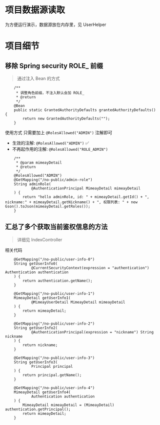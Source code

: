 # 项目数据源读取

为方便运行演示，数据源放在内存里，见 UserHelper

# 项目细节

## 移除 Spring security ROLE_ 前缀

> 通过注入 Bean 的方式

```
    /**
     * 调整角色前缀，不注入默认会加 ROLE_
     * @return
     */
    @Bean
    public static GrantedAuthorityDefaults grantedAuthorityDefaults() {
        return new GrantedAuthorityDefaults("");
    }
```

使用方式 只需要加上 `@RolesAllowed("ADMIN")` 注解即可

* 生效的注解: `@RolesAllowed("ADMIN")` ✅
* 不再起作用的注解: `@RolesAllowed("ROLE_ADMIN")`

```
    /**
     * @param mimeayDetail
     * @return
     */
    @RolesAllowed("ADMIN")
    @GetMapping("/no-public/admin-role")
    String adminRole(
            @AuthenticationPrincipal MimeayDetail mimeayDetail
    ) {
        return "hello adminRole, id: " + mimeayDetail.getId() + ", nickname:" + mimeayDetail.getNickname() + ", 权限列表: " + new Gson().toJson(mimeayDetail.getRoles());
    }
```

## 汇总了多个获取当前鉴权信息的方法
> 详细见 IndexController
> 
相关代码

``` 
    @GetMapping("/no-public/user-info-0")
    String getUserInfo0(
            @CurrentSecurityContext(expression = "authentication") Authentication authentication
    ) {
        return authentication.getName();
    }

    @GetMapping("/no-public/user-info-1")
    MimeayDetail getUserInfo1(
            @MimeayUserDetail MimeayDetail mimeayDetail
    ) {
        return mimeayDetail;
    }

    @GetMapping("/no-public/user-info-2")
    String getUserInfo2(
            @AuthenticationPrincipal(expression = "nickname") String nickname
    ) {
        return nickname;
    }

    @GetMapping("/no-public/user-info-3")
    String getUserInfo3(
            Principal principal
    ) {
        return principal.getName();
    }

    @GetMapping("/no-public/user-info-4")
    MimeayDetail getUserInfo4(
            Authentication authentication
    ) {
        MimeayDetail mimeayDetail = (MimeayDetail) authentication.getPrincipal();
        return mimeayDetail;
    }
```

